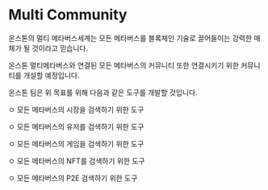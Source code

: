# Multi Community

온스톤의 멀티 메타버스세계는 모든 메타버스를 블록체인 기술로 끌어들이는 강력한 매체가 될 것이라고 믿습니다.

온스톤 멀티메타버스와 연결된 모든 메타버스의 커뮤니티 또한 연결시키기 위한 커뮤니티를 개설할 예정입니다.

온스톤 팀은 위 목표를 위해 다음과 같은 도구를 개발할 것입니다.

ㅇ 모든 메타버스의 시장을 검색하기 위한 도구&#x20;

ㅇ 모든 메타버스의 유저를 검색하기 위한 도구&#x20;

ㅇ 모든 메타버스의 게임을 검색하기 위한 도구&#x20;

ㅇ 모든 메타버스의 NFT를 검색하기 위한 도구

ㅇ 모든 메타버스의 P2E 검색하기 위한 도구 &#x20;

